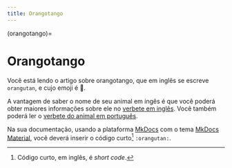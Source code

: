 ```yaml
---
title: Orangotango
---
```


(orangotango)=

# Orangotango

Você está lendo o artigo sobre orangotango, que em inglês se escreve 
`orangutan`, e cujo emoji é 🦧.

A vantagem de saber o nome de seu animal em ingês é que você poderá obter maiores informações sobre ele no [verbete em inglês](wikien:orangutan). 
Você também poderá ler o [verbete do animal em português](wikipt:orangotango).

Na sua documentação, usando a plataforma [MkDocs](https://www.mkdocs.org/) com o tema [MkDocs Material](https://squidfunk.github.io/mkdocs-material/),
você deverá inserir o código curto[^1] `:orangutan:`.

[^1]: Código curto, em inglês, é *short code*.
